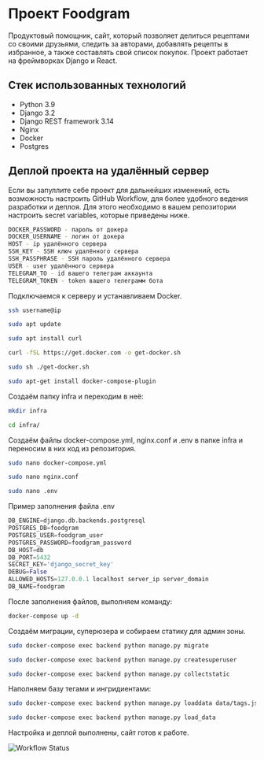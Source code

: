 # Проект Foodgram
Продуктовый помощник, сайт, который позволяет делиться рецептами со своими друзьями, 
следить за авторами, добавлять рецепты в избранное, а также составлять свой список покупок.
Проект работает на фреймворках Django и React.

## Стек использованных технологий
- Python 3.9
- Django 3.2
- Django REST framework 3.14
- Nginx
- Docker
- Postgres

## Деплой проекта на удалённый сервер

Если вы запуллите себе проект для дальнейших изменений, есть возможность настроить GitHub Workflow, для более удобного ведения разработки и деплоя.
Для этого необходимо в вашем репозитории настроить secret variables, которые приведены ниже.

```bash
DOCKER_PASSWORD - пароль от докера
DOCKER_USERNAME - логин от докера
HOST - ip удалённого сервера
SSH_KEY - SSH ключ удалённого сервера
SSH_PASSPHRASE - SSH пароль удалённого сервера
USER - user удалённого сервера
TELEGRAM_TO - id вашего телеграм аккаунта
TELEGRAM_TOKEN - token вашего телеграмм бота
```

Подключаемся к серверу и устанавливаем Docker.

```bash
ssh username@ip
```

```bash
sudo apt update
```

```bash
sudo apt install curl
```

```bash
curl -fSL https://get.docker.com -o get-docker.sh
```

```bash
sudo sh ./get-docker.sh
```

```bash
sudo apt-get install docker-compose-plugin 
```

Создаём папку infra и переходим в неё:

```bash
mkdir infra
```

```bash
cd infra/
```

Создаём файлы docker-compose.yml, nginx.conf и .env в папке infra и переносим в них код из репозитория.

```bash
sudo nano docker-compose.yml
```

```bash
sudo nano nginx.conf
```

```bash
sudo nano .env
```

Пример заполнения файла .env

```python
DB_ENGINE=django.db.backends.postgresql
POSTGRES_DB=foodgram
POSTGRES_USER=foodgram_user
POSTGRES_PASSWORD=foodgram_password
DB_HOST=db
DB_PORT=5432
SECRET_KEY='django_secret_key'
DEBUG=False
ALLOWED_HOSTS=127.0.0.1 localhost server_ip server_domain
DB_NAME=foodgram
```

После заполнения файлов, выполняем команду:

```bash
docker-compose up -d
```
Создаём миграции, суперюзера и собираем статику для админ зоны.

```bash
sudo docker-compose exec backend python manage.py migrate
```

```bash
sudo docker-compose exec backend python manage.py createsuperuser
```

```bash
sudo docker-compose exec backend python manage.py collectstatic
```

Наполняем базу тегами и ингридиентами:

```bash
sudo docker-compose exec backend python manage.py loaddata data/tags.json --app recipes.tag
```

```bash
sudo docker-compose exec backend python manage.py load_data
```

Настройка и деплой выполнены, сайт готов к работе.

![Workflow Status](https://github.com/ripkrul/foodgram-project-react/actions/workflows/main.yml/badge.svg?branch=master&event=push)
